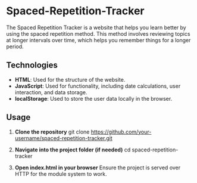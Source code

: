 # Spaced-Repetition-Tracker

The Spaced Repetition Tracker is a website that helps you learn better by using the spaced repetition method. This method involves reviewing topics at longer intervals over time, which helps you remember things for a longer period.

## Technologies
- **HTML**: Used for the structure of the website.
- **JavaScript**: Used for functionality, including date calculations, user interaction, and data storage.
- **localStorage**: Used to store the user data locally in the browser.

## Usage
1. **Clone the repository**
git clone https://github.com/your-username/spaced-repetition-tracker.git

2. **Navigate into the project folder (if needed)**
cd spaced-repetition-tracker
3. **Open index.html in your browser**
Ensure the project is served over HTTP for the module system to work.